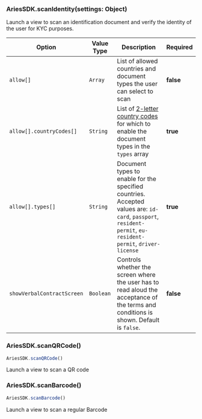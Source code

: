 ### AriesSDK.scanIdentity(settings: Object)

Launch a view to scan an identification document and verify the identity of the user for KYC purposes.

| Option |  Value Type | Description | Required |
| --- | --- | --- | --- |
| `allow[]` | `Array` | List of allowed countries and document types the user can select to scan | **false** |
| `allow[].countryCodes[]` | `String` | List of [2-letter country codes](https://en.wikipedia.org/wiki/ISO_3166-1_alpha-2) for which to enable the document types in the `types` array | **true** |
| `allow[].types[]` | `String` | Document types to enable for the specified countries. Accepted values are: `id-card`, `passport`, `resident-permit`, `eu-resident-permit`, `driver-license` | **true** |
| `showVerbalContractScreen` | `Boolean` | Controls whether the screen where the user has to read aloud the acceptance of the terms and conditions is shown. Default is `false`. | **false** |

### AriesSDK.scanQRCode()

```js readonly
AriesSDK.scanQRCode()
```

Launch a view to scan a QR code


### AriesSDK.scanBarcode()

```js readonly
AriesSDK.scanBarcode()
```

Launch a view to scan a regular Barcode
